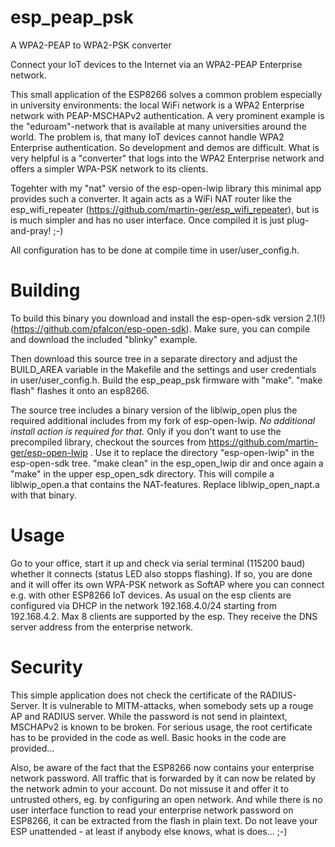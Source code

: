 # esp_peap_psk
A WPA2-PEAP to WPA2-PSK converter

Connect your IoT devices to the Internet via an WPA2-PEAP Enterprise network.

This small application of the ESP8266 solves a common problem especially in university environments: the local WiFi network is a WPA2 Enterprise network with PEAP-MSCHAPv2 authentication. A very prominent example is the "eduroam"-network that is available at many universities around the world. The problem is, that many IoT devices cannot handle WPA2 Enterprise authentication. So development and demos are difficult. What is very helpful is a "converter" that logs into the WPA2 Enterprise network and offers a simpler WPA-PSK network to its clients.

Togehter with  my "nat" versio of the esp-open-lwip library this minimal app provides such a converter. It again acts as a WiFi NAT router like the esp_wifi_repeater (https://github.com/martin-ger/esp_wifi_repeater), but is is much simpler and has no user interface. Once compiled it is just plug-and-pray! ;-)

All configuration has to be done at compile time in user/user_config.h.

# Building
To build this binary you download and install the esp-open-sdk version 2.1(!) (https://github.com/pfalcon/esp-open-sdk). Make sure, you can compile and download the included "blinky" example.

Then download this source tree in a separate directory and adjust the BUILD_AREA variable in the Makefile and the settings and user credentials in user/user_config.h. Build the esp_peap_psk firmware with "make". "make flash" flashes it onto an esp8266.

The source tree includes a binary version of the liblwip_open plus the required additional includes from my fork of esp-open-lwip. *No additional install action is required for that.* Only if you don't want to use the precompiled library, checkout the sources from https://github.com/martin-ger/esp-open-lwip . Use it to replace the directory "esp-open-lwip" in the esp-open-sdk tree. "make clean" in the esp_open_lwip dir and once again a "make" in the upper esp_open_sdk directory. This will compile a liblwip_open.a that contains the NAT-features. Replace liblwip_open_napt.a with that binary.

# Usage
Go to your office, start it up and check via serial terminal (115200 baud) whether it connects (status LED also stopps flashing). If so, you are done and it will offer its own WPA-PSK network as SoftAP where you can connect e.g. with other ESP8266 IoT devices. As usual on the esp clients are configured via DHCP in the network 192.168.4.0/24 starting from 192.168.4.2. Max 8 clients are supported by the esp. They receive the DNS server address from the enterprise network.

# Security
This simple application does not check the certificate of the RADIUS-Server. It is vulnerable to MITM-attacks, when somebody sets up a rouge AP and RADIUS server. While the password is not send in plaintext, MSCHAPv2 is known to be broken. For serious usage, the root certificate has to be provided in the code as well. Basic hooks in the code are provided... 

Also, be aware of the fact that the ESP8266 now contains your enterprise network password. All traffic that is forwarded by it can now be related by the network admin to your account. Do not missuse it and offer it to untrusted others, eg. by configuring an open network. And while there is no user interface function to read your enterprise network password on ESP8266, it can be extracted from the flash in plain text. Do not leave your ESP unattended - at least if anybody else knows, what is does... ;-)
